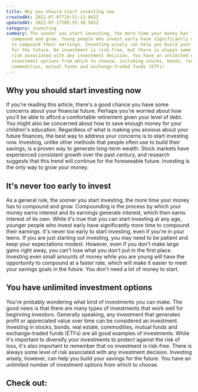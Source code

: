 ```yaml
---
title: Why you should start investing now
createdAt: 2022-07-07T16:51:13.945Z
updatedAt: 2022-07-17T05:55:30.565Z
category: investing
summary: The sooner you start investing, the more time your money has to
  compound and grow. Young people who invest early have significantly more time
  to compound their earnings. Investing wisely can help you build your savings
  for the future. No investment is risk-free, but there is always some level of
  risk associated with any investment decision. You have an unlimited number of
  investment options from which to choose, including stocks, bonds, real estate,
  commodities, mutual funds and exchange-traded funds (ETFs)
---
```


## Why you should start investing now

If you're reading this article, there's a good chance you have some concerns about your financial future. Perhaps you're worried about how you'll be able to afford a comfortable retirement given your level of debt. You might also be concerned about how to save enough money for your children's education.
Regardless of what is making you anxious about your future finances, the best way to address your concerns is to start investing now.
Investing, unlike other methods that people often use to build their savings, is a proven way to generate long-term wealth. Stock markets have experienced consistent growth over the past century, and research suggests that this trend will continue for the foreseeable future. Investing is the only way to grow your money.

## It's never too early to invest

As a general rule, the sooner you start investing, the more time your money has to compound and grow. Compounding is the process by which your money earns interest and its earnings generate interest, which then earns interest of its own.
While it's true that you can start investing at any age, younger people who invest early have significantly more time to compound their earnings. It's never too early to start investing, even if you're in your teens.
If you are just starting out investing, you may need to be patient and keep your expectations modest. However, even if you don't make large gains right away, you can't lose what you don't put in the first place.
Investing even small amounts of money while you are young will have the opportunity to compound at a faster rate, which will make it easier to meet your savings goals in the future. You don't need a lot of money to start.

## You have unlimited investment options

You're probably wondering what kind of investments you can make. The good news is that there are many types of investments that work well for beginning investors.
Generally speaking, any investment that generates profit or appreciated value over time can be considered an investment. Investing in stocks, bonds, real estate, commodities, mutual funds and exchange-traded funds (ETFs) are all good examples of investments.
While it's important to diversify your investments to protect against the risk of loss, it's also important to remember that no investment is risk-free. There is always some level of risk associated with any investment decision.
Investing wisely, however, can help you build your savings for the future. You have an unlimited number of investment options from which to choose.

## Check out:
